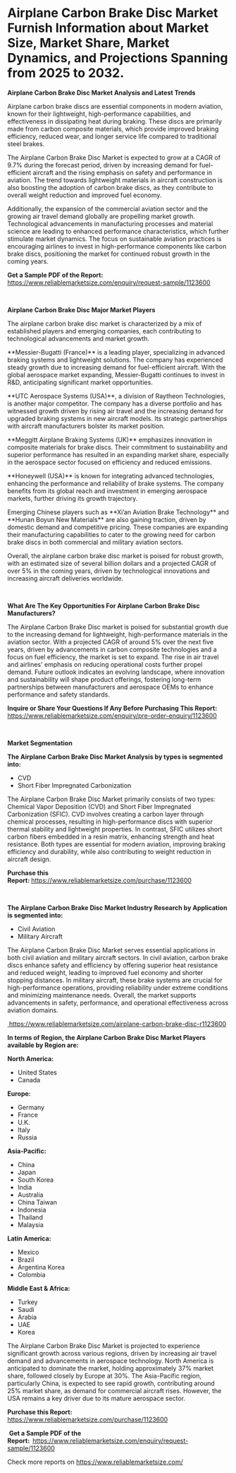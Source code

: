 <p><h1>Airplane Carbon Brake Disc Market Furnish Information about Market Size, Market Share, Market Dynamics, and Projections Spanning from 2025 to 2032.</h1></p><p><strong>Airplane Carbon Brake Disc Market Analysis and Latest Trends</strong></p>
<p><p>Airplane carbon brake discs are essential components in modern aviation, known for their lightweight, high-performance capabilities, and effectiveness in dissipating heat during braking. These discs are primarily made from carbon composite materials, which provide improved braking efficiency, reduced wear, and longer service life compared to traditional steel brakes. </p><p>The Airplane Carbon Brake Disc Market is expected to grow at a CAGR of 9.7% during the forecast period, driven by increasing demand for fuel-efficient aircraft and the rising emphasis on safety and performance in aviation. The trend towards lightweight materials in aircraft construction is also boosting the adoption of carbon brake discs, as they contribute to overall weight reduction and improved fuel economy. </p><p>Additionally, the expansion of the commercial aviation sector and the growing air travel demand globally are propelling market growth. Technological advancements in manufacturing processes and material science are leading to enhanced performance characteristics, which further stimulate market dynamics. The focus on sustainable aviation practices is encouraging airlines to invest in high-performance components like carbon brake discs, positioning the market for continued robust growth in the coming years.</p></p>
<p><strong>Get a Sample PDF of the Report:&nbsp;</strong> <a href="https://www.reliablemarketsize.com/enquiry/request-sample/1123600?utm_campaign=1167&utm_medium=2&utm_source=Github&utm_content=ia&utm_term=03032025&utm_id=airplane-carbon-brake-disc">https://www.reliablemarketsize.com/enquiry/request-sample/1123600</a></p>
<p>&nbsp;</p>
<p><strong>Airplane Carbon Brake Disc Major Market Players</strong></p>
<p><p>The airplane carbon brake disc market is characterized by a mix of established players and emerging companies, each contributing to technological advancements and market growth. </p><p>**Messier-Bugatti (France)** is a leading player, specializing in advanced braking systems and lightweight solutions. The company has experienced steady growth due to increasing demand for fuel-efficient aircraft. With the global aerospace market expanding, Messier-Bugatti continues to invest in R&D, anticipating significant market opportunities.</p><p>**UTC Aerospace Systems (USA)**, a division of Raytheon Technologies, is another major competitor. The company has a diverse portfolio and has witnessed growth driven by rising air travel and the increasing demand for upgraded braking systems in new aircraft models. Its strategic partnerships with aircraft manufacturers bolster its market position.</p><p>**Meggitt Airplane Braking Systems (UK)** emphasizes innovation in composite materials for brake discs. Their commitment to sustainability and superior performance has resulted in an expanding market share, especially in the aerospace sector focused on efficiency and reduced emissions.</p><p>**Honeywell (USA)** is known for integrating advanced technologies, enhancing the performance and reliability of brake systems. The company benefits from its global reach and investment in emerging aerospace markets, further driving its growth trajectory.</p><p>Emerging Chinese players such as **Xi’an Aviation Brake Technology** and **Hunan Boyun New Materials** are also gaining traction, driven by domestic demand and competitive pricing. These companies are expanding their manufacturing capabilities to cater to the growing need for carbon brake discs in both commercial and military aviation sectors.</p><p>Overall, the airplane carbon brake disc market is poised for robust growth, with an estimated size of several billion dollars and a projected CAGR of over 5% in the coming years, driven by technological innovations and increasing aircraft deliveries worldwide.</p></p>
<p>&nbsp;</p>
<p><strong>What Are The Key Opportunities For Airplane Carbon Brake Disc Manufacturers?</strong></p>
<p><p>The Airplane Carbon Brake Disc market is poised for substantial growth due to the increasing demand for lightweight, high-performance materials in the aviation sector. With a projected CAGR of around 5% over the next five years, driven by advancements in carbon composite technologies and a focus on fuel efficiency, the market is set to expand. The rise in air travel and airlines' emphasis on reducing operational costs further propel demand. Future outlook indicates an evolving landscape, where innovation and sustainability will shape product offerings, fostering long-term partnerships between manufacturers and aerospace OEMs to enhance performance and safety standards.</p></p>
<p><strong>Inquire or Share Your Questions If Any Before Purchasing This Report:</strong> <a href="https://www.reliablemarketsize.com/enquiry/pre-order-enquiry/1123600?utm_campaign=1167&utm_medium=2&utm_source=Github&utm_content=ia&utm_term=03032025&utm_id=airplane-carbon-brake-disc">https://www.reliablemarketsize.com/enquiry/pre-order-enquiry/1123600</a></p>
<p>&nbsp;</p>
<p><strong>Market Segmentation</strong></p>
<p><strong>The Airplane Carbon Brake Disc Market Analysis by types is segmented into:</strong></p>
<p><ul><li>CVD</li><li>Short Fiber Impregnated Carbonization</li></ul></p>
<p><p>The Airplane Carbon Brake Disc Market primarily consists of two types: Chemical Vapor Deposition (CVD) and Short Fiber Impregnated Carbonization (SFIC). CVD involves creating a carbon layer through chemical processes, resulting in high-performance discs with superior thermal stability and lightweight properties. In contrast, SFIC utilizes short carbon fibers embedded in a resin matrix, enhancing strength and heat resistance. Both types are essential for modern aviation, improving braking efficiency and durability, while also contributing to weight reduction in aircraft design.</p></p>
<p><strong>Purchase this Report:&nbsp;</strong><a href="https://www.reliablemarketsize.com/purchase/1123600?utm_campaign=1167&utm_medium=2&utm_source=Github&utm_content=ia&utm_term=03032025&utm_id=airplane-carbon-brake-disc">https://www.reliablemarketsize.com/purchase/1123600</a></p>
<p>&nbsp;</p>
<p><strong>The Airplane Carbon Brake Disc Market Industry Research by Application is segmented into:</strong></p>
<p><ul><li>Civil Aviation</li><li>Military Aircraft</li></ul></p>
<p><p>The Airplane Carbon Brake Disc Market serves essential applications in both civil aviation and military aircraft sectors. In civil aviation, carbon brake discs enhance safety and efficiency by offering superior heat resistance and reduced weight, leading to improved fuel economy and shorter stopping distances. In military aircraft, these brake systems are crucial for high-performance operations, providing reliability under extreme conditions and minimizing maintenance needs. Overall, the market supports advancements in safety, performance, and operational effectiveness across aviation domains.</p></p>
<p><a href="https://www.reliablemarketsize.com/airplane-carbon-brake-disc-r1123600?utm_campaign=1167&utm_medium=2&utm_source=Github&utm_content=ia&utm_term=03032025&utm_id=airplane-carbon-brake-disc">&nbsp;https://www.reliablemarketsize.com/airplane-carbon-brake-disc-r1123600</a></p>
<p><strong>In terms of Region, the Airplane Carbon Brake Disc Market Players available by Region are:</strong></p>
<p>
    <p> <strong> North America: </strong>
        <ul>
            <li>United States</li>
            <li>Canada</li>
        </ul>
        </p> 
    <p> <strong> Europe: </strong>
        <ul>
            <li>Germany</li>
            <li>France</li>
            <li>U.K.</li>
            <li>Italy</li>
            <li>Russia</li>
        </ul>
        </p> 
    <p> <strong> Asia-Pacific: </strong>
        <ul>
            <li>China</li>
            <li>Japan</li>
            <li>South Korea</li>
            <li>India</li>
            <li>Australia</li>
            <li>China Taiwan</li>
            <li>Indonesia</li>
            <li>Thailand</li>
            <li>Malaysia</li>
        </ul>
        </p> 
    <p> <strong> Latin America: </strong>
        <ul>
            <li>Mexico</li>
            <li>Brazil</li>
            <li>Argentina Korea</li>
            <li>Colombia</li>
        </ul>
        </p> 
    <p> <strong> Middle East & Africa: </strong>
        <ul>
            <li>Turkey</li>
            <li>Saudi</li>
            <li>Arabia</li>
            <li>UAE</li>
            <li>Korea</li>
        </ul>
    </p>
    </p>
<p><p>The Airplane Carbon Brake Disc Market is projected to experience significant growth across various regions, driven by increasing air travel demand and advancements in aerospace technology. North America is anticipated to dominate the market, holding approximately 37% market share, followed closely by Europe at 30%. The Asia-Pacific region, particularly China, is expected to see rapid growth, contributing around 25% market share, as demand for commercial aircraft rises. However, the USA remains a key driver due to its mature aerospace sector.</p></p>
<p><strong>Purchase this Report: </strong><a href="https://www.reliablemarketsize.com/purchase/1123600?utm_campaign=1167&utm_medium=2&utm_source=Github&utm_content=ia&utm_term=03032025&utm_id=airplane-carbon-brake-disc">https://www.reliablemarketsize.com/purchase/1123600</a></p>
<p>&nbsp;<strong>Get a Sample PDF of the Report:&nbsp;&nbsp;</strong><a href="https://www.reliablemarketsize.com/enquiry/request-sample/1123600?utm_campaign=1167&utm_medium=2&utm_source=Github&utm_content=ia&utm_term=03032025&utm_id=airplane-carbon-brake-disc">https://www.reliablemarketsize.com/enquiry/request-sample/1123600</a></p>
<p><strong></strong></p>
<p>Check more reports on <a href="https://www.reliablemarketsize.com/?utm_campaign=1167&utm_medium=2&utm_source=Github&utm_content=ia&utm_term=03032025&utm_id=airplane-carbon-brake-disc">https://www.reliablemarketsize.com/</a></p>
